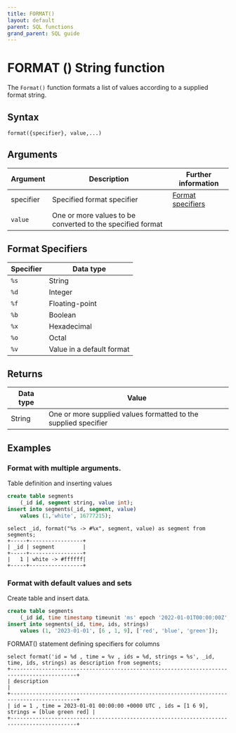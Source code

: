 ```yaml
---
title: FORMAT()
layout: default
parent: SQL functions
grand_parent: SQL guide
---
```


# FORMAT () String function

The `Format()` function formats a list of values according to a supplied format string.

## Syntax

```
format({specifier}, value,...)
```

## Arguments

| Argument | Description | Further information |
|---|---|---|
| specifier | Specified format specifier | [Format specifiers](#format_specifiers) |
| `value`| One or more values to be converted to the specified format |  |

## Format Specifiers

| Specifier | Data type |
|---|---|
| `%s` | String |
| `%d` | Integer |
| `%f` | Floating-point |
| `%b` | Boolean |
| `%x` | Hexadecimal |
| `%o` | Octal |
| `%v` | Value in a default format |

## Returns

| Data type | Value |
|---|---|
| String | One or more supplied values formatted to the supplied specifier |

## Examples

### Format with multiple arguments.

Table definition and inserting values
```sql
create table segments
    (_id id, segment string, value int);
insert into segments(_id, segment, value)
    values (1,'white', 16777215);
```

```
select _id, format("%s -> #%x", segment, value) as segment from segments;
+-----+-----------------+
| _id | segment         |
+-----+-----------------+
|   1 | white -> #ffffff|
+-----+-----------------+
```

### Format with default values and sets

Create table and insert data.

```sql
create table segments
    (_id id, time timestamp timeunit 'ms' epoch '2022-01-01T00:00:00Z', ids idset, strings stringset);
insert into segments(_id, time, ids, strings)
    values (1, '2023-01-01', [6 , 1, 9], ['red', 'blue', 'green']);
```

FORMAT() statement defining specifiers for columns
```
select format('id = %d , time = %v , ids = %d, strings = %s', _id, time, ids, strings) as description from segments;
+-------------------------------------------------------------------------------------------+
| description                                                                               |
+-------------------------------------------------------------------------------------------+
| id = 1 , time = 2023-01-01 00:00:00 +0000 UTC , ids = [1 6 9], strings = [blue green red] |
+-------------------------------------------------------------------------------------------+
```
